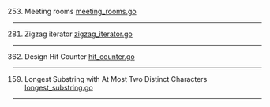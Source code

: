 253. Meeting rooms [meeting_rooms.go](meeting_rooms.go)
---
281. Zigzag iterator [zigzag_iterator.go](zigzag_iterator.go)
---
362. Design Hit Counter [hit_counter.go](hit_counter/hit_counter.go)
---
159. Longest Substring with At Most Two Distinct Characters [longest_substring.go](longest_substring/longest_substring.go)
---
